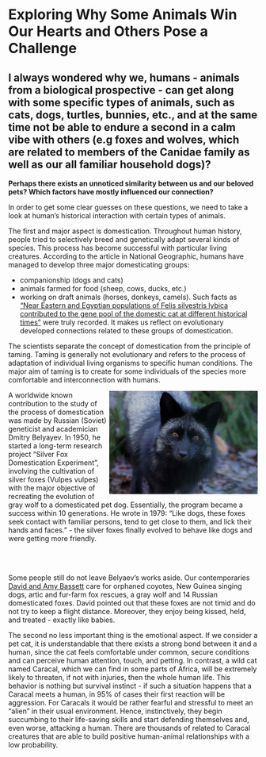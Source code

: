 # Exploring Why Some Animals Win Our Hearts and Others Pose a Challenge

## I always wondered why we, humans - animals from a biological prospective - can get along with some specific types of animals, such as cats, dogs, turtles, bunnies, etc., and at the same time not be able to endure a second in a calm vibe with others (e.g foxes and wolves, which are related to members of the Canidae family as well as our all familiar household dogs)? 

**Perhaps there exists an unnoticed similarity between us and our beloved pets? Which factors have mostly influenced our connection?**

In order to get some clear guesses on these questions, we need to take a look at human’s historical interaction with certain types of animals. 

The first and major aspect is domestication. Throughout human history, people tried to selectively breed and genetically adapt several kinds of species. This process has become successful with particular living creatures. 
According to the article in National Geographic, humans have managed to develop three major domesticating groups: 
+ companionship (dogs and cats)
+ animals farmed for food (sheep, cows, ducks, etc.)
+ working on draft animals (horses, donkeys, camels). Such facts as [“Near Eastern and Egyptian populations of Felis silvestris lybica contributed to the gene pool of the domestic cat at different historical times”](https://www.nature.com/articles/s41559-017-0139.epdf?sharing_token=a-9BmmTKbme_7rk_Wb7KJdRgN0jAjWel9jnR3ZoTv0P1-hlCK4xw03Oq1bTQkuMRxu0CVri32-8BYKho-FYR13zfxre5GLJcd4_0LmLN4VEXjB6NSx3DrZ2P--bES4XzdX8f6vgAk7S5GxG11GPRIW5F1R-kzl0blu7b5vt-r5ECqD2WOxdtIzAp4RtzruH8MGYQn91anq5PrjerVMabheRp2DZB4UaCVFdollXT9Hk%3D&tracking_referrer=www.nationalgeographic.com) were truly recorded. It makes us reflect on evolutionary developed connections related to these groups of domestication.


The scientists separate the concept of domestication from the principle of taming. Taming is generally not evolutionary and refers to the process of adaptation of individual living organisms to specific human conditions. The major aim of taming is to create for some individuals of the species more comfortable and interconnection with humans. 

<p float="left">
  <img src="SilverFox.jpeg" alt="Alt Text" width="300" align="right">
</p>
A worldwide known contribution to the study of the process of domestication was made by Russian (Soviet) geneticist and academician Dmitry Belyayev. In 1950, he started a long-term research project “Silver Fox Domestication Experiment”, involving the cultivation of silver foxes (Vulpes vulpes) with the major objective of recreating the evolution of gray wolf to a domesticated pet dog.
Essentially, the program became a success within 10 generations. He wrote in 1979: “Like dogs, these foxes seek contact with familiar persons, tend to get close to them, and lick their hands and faces.” - the silver foxes finally evolved to behave like dogs and were getting more friendly.

<br><br>

Some people still do not leave Belyaev’s works aside. Our contemporaries [David and Amy Bassett](https://www.kpbs.org/news/local/2023/04/28/russian-domesticated-foxes-trained-nosework-save-lives-santa-ysabel)  care for orphaned coyotes, New Guinea singing dogs, artic and fur-farm fox rescues, a gray wolf and 14 Russian domesticated foxes. David pointed out that these foxes are not timid and do not try to keep a flight distance. Moreover, they enjoy being kissed, held, and treated - exactly like babies.

The second no less important thing is the emotional aspect. If we consider a pet cat, it is understandable that there exists a strong bond between it and a human, since the cat feels comfortable under common, secure conditions and can perceive human attention, touch, and petting. In contrast, a wild cat named Caracal, which we can find in some parts of Africa, will be extremely likely to threaten, if not with injuries, then the whole human life. This behavior is nothing but survival instinct - if such a situation happens that a Caracal meets a human, in 95% of cases their first reaction will be aggression. For Caracals it would be rather fearful and stressful to meet an “alien” in their usual environment. Hence, instinctively, they begin succumbing to their life-saving skills and start defending themselves and, even worse, attacking a human. There are thousands of related to Caracal creatures that are able to build positive human-animal relationships with a low probability.
